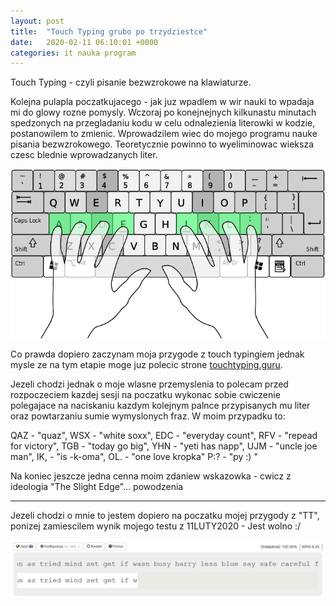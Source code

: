```yaml
---
layout: post
title:  "Touch Typing grubo po trzydziestce"
date:   2020-02-11 06:10:01 +0000
categories: it nauka program
---
```

Touch Typing - czyli pisanie bezwzrokowe na klawiaturze.

Kolejna pulapla poczatkujacego - jak juz wpadlem w wir nauki to wpadaja mi do glowy rozne pomysly.
Wczoraj po konejnejnych kilkunastu minutach spedzonych na przegladaniu kodu w celu odnalezienia literowki
w kodzie, postanowilem to zmienic. Wprowadzilem wiec do mojego programu nauke pisania bezwzrokowego. 
Teoretycznie powinno to wyeliminowac wieksza czesc blednie wprowadzanych liter.

![ilustracja touch typing](/assets/images/touch-typing-fingers.png)

Co prawda dopiero zaczynam moja przygode z touch typingiem jednak mysle ze na tym etapie moge juz polecic
strone  [touchtyping.guru](http://pl.touchtyping.guru/).

Jezeli chodzi jednak o moje wlasne przemyslenia to polecam przed rozpoczeciem kazdej sesji na poczatku wykonac sobie cwiczenie
polegajace na naciskaniu kazdym kolejnym palnce przypisanych mu liter oraz powtarzaniu sumie wymyslonych fraz.
W moim przypadku to:

QAZ - "quaz",
WSX - "white soxx",
EDC - "everyday count",
RFV - "repead for victory",
TGB - "today go big",
YHN - "yeti has napp",
UJM - "uncle joe man",
IK, - "is -k-oma",
OL. - "one love kropka"
P:? - "py :) "

Na koniec jeszcze jedna cenna moim zdaniew wskazowka - cwicz z ideologia "The Slight Edge"... powodzenia 

------------
Jezeli chodzi o mnie to jestem dopiero na poczatku mojej przygody z "TT", ponizej zamiescilem wynik mojego testu z 11LUTY2020 - Jest wolno :/

![wynik z 11luty2020](/assets/images/touch_typing_11FEB2020.JPG)





